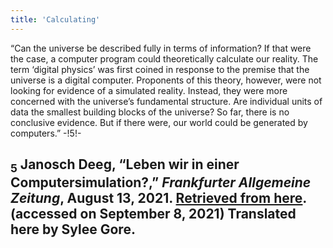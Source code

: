 ```yaml
---
title: 'Calculating'
---
```


“Can the universe be described fully in terms of information? If that were the case, a computer program could theoretically calculate our reality. The term ‘digital physics’ was first coined in response to the premise that the universe is a digital computer. Proponents of this theory, however, were not looking for evidence of a simulated reality. Instead, they were more concerned with the universe’s fundamental structure. Are individual units of data the smallest building blocks of the universe? So far, there is no conclusive evidence. But if there were, our world could be generated by computers.” -!5!-

## <sub class="subscript">**5**</sub> Janosch Deeg, “Leben wir in einer Computersimulation?,” _Frankfurter Allgemeine Zeitung_, August 13, 2021. [Retrieved from <u>here</u>](https://www.faz.net/-ijr-aemc2). (accessed on September 8, 2021) Translated here by Sylee Gore.

